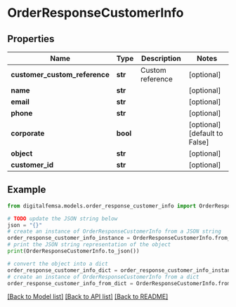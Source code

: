 # OrderResponseCustomerInfo


## Properties

Name | Type | Description | Notes
------------ | ------------- | ------------- | -------------
**customer_custom_reference** | **str** | Custom reference | [optional] 
**name** | **str** |  | [optional] 
**email** | **str** |  | [optional] 
**phone** | **str** |  | [optional] 
**corporate** | **bool** |  | [optional] [default to False]
**object** | **str** |  | [optional] 
**customer_id** | **str** |  | [optional] 

## Example

```python
from digitalfemsa.models.order_response_customer_info import OrderResponseCustomerInfo

# TODO update the JSON string below
json = "{}"
# create an instance of OrderResponseCustomerInfo from a JSON string
order_response_customer_info_instance = OrderResponseCustomerInfo.from_json(json)
# print the JSON string representation of the object
print(OrderResponseCustomerInfo.to_json())

# convert the object into a dict
order_response_customer_info_dict = order_response_customer_info_instance.to_dict()
# create an instance of OrderResponseCustomerInfo from a dict
order_response_customer_info_from_dict = OrderResponseCustomerInfo.from_dict(order_response_customer_info_dict)
```
[[Back to Model list]](../README.md#documentation-for-models) [[Back to API list]](../README.md#documentation-for-api-endpoints) [[Back to README]](../README.md)


